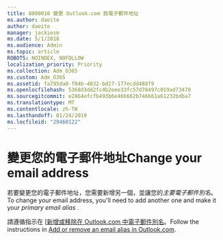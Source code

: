 ```yaml
---
title: 8000010 變更 Outlook.com 我電子郵件地址
ms.author: daeite
author: daeite
manager: jackiesm
ms.date: 5/1/2018
ms.audience: Admin
ms.topic: article
ROBOTS: NOINDEX, NOFOLLOW
localization_priority: Priority
ms.collection: Adm_O365
ms.custom: Adm_O365
ms.assetid: fa795da0-f04b-4032-bd27-177ecdd488f9
ms.openlocfilehash: 5368d3dd2fc4b2eee33fc57d78497c019ad73470
ms.sourcegitcommit: e2864efcfb493b6e46b662b746661a61232bdba7
ms.translationtype: MT
ms.contentlocale: zh-TW
ms.lasthandoff: 01/24/2019
ms.locfileid: "29460122"
---
```

# <a name="change-your-email-address"></a><span data-ttu-id="a3ff3-102">變更您的電子郵件地址</span><span class="sxs-lookup"><span data-stu-id="a3ff3-102">Change your email address</span></span>

<span data-ttu-id="a3ff3-103">若要變更您的電子郵件地址，您需要新增另一個，並讓您的*主要電子郵件別名*。</span><span class="sxs-lookup"><span data-stu-id="a3ff3-103">To change your email address, you'll need to add another one and make it your  *primary email alias*  .</span></span> 
  
<span data-ttu-id="a3ff3-104">請遵循指示在 [[新增或移除在 Outlook.com 中電子郵件別名](https://go.microsoft.com/fwlink/p/?linkid=873115)。</span><span class="sxs-lookup"><span data-stu-id="a3ff3-104">Follow the instructions in [Add or remove an email alias in Outlook.com](https://go.microsoft.com/fwlink/p/?linkid=873115).</span></span>
  

